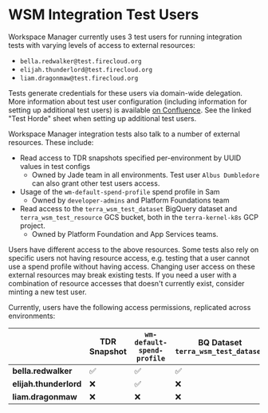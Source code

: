 # WSM Integration Test Users

Workspace Manager currently uses 3 test users for running integration tests with varying levels of access to external resources: 
- `bella.redwalker@test.firecloud.org`
- `elijah.thunderlord@test.firecloud.org`
- `liam.dragonmaw@test.firecloud.org`

Tests generate credentials for these users via domain-wide delegation. More information about test user configuration (including information for setting up additional test users) is available [on Confluence](https://broadinstitute.atlassian.net/wiki/spaces/GAWB/pages/115259774/The+Testerson+Family+and+the+Order+of+the+QA). See the linked "Test Horde" sheet when setting up additional test users.

Workspace Manager integration tests also talk to a number of external resources.
These include:
- Read access to TDR snapshots specified per-environment by UUID values in test configs
    - Owned by Jade team in all environments. Test user `Albus Dumbledore` can also grant other test users access.
- Usage of the `wm-default-spend-profile` spend profile in Sam
    - Owned by `developer-admins` and Platform Foundations team
- Read access to the `terra_wsm_test_dataset` BigQuery dataset and `terra_wsm_test_resource` 
  GCS bucket, both in the `terra-kernel-k8s` GCP project.
    - Owned by Platform Foundation and App Services teams.
  
Users have different access to the above resources. Some tests also rely on specific
users not having resource access, e.g. testing that a user cannot use a spend profile
without having access. Changing user access on these external resources may break
existing tests. If you need a user with a combination of resource accesses that
doesn't currently exist, consider minting a new test user.

Currently, users have the following access permissions, replicated across environments:

|                                           | TDR Snapshot       | `wm-default-spend-profile` | BQ Dataset `terra_wsm_test_dataset` | Bucket `terra_wsm_test_resource` |
| ----------------------------------------- | ------------------ | -------------------------- | ------------------------ | ------------------------- |
| **bella.redwalker**    | :white_check_mark: | :white_check_mark:         | :white_check_mark:       | :white_check_mark:        |
| **elijah.thunderlord** | :x:                | :white_check_mark:         | :x:                      | :white_check_mark:        |
| **liam.dragonmaw**     | :x:                | :x:                        | :x:                      | :x:                       |
